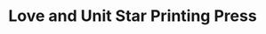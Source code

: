 ---
title: "Love and Unit Star Printing Press"
url: /accra/love-and-unit-star-printing-press/
shop: copyshop
---